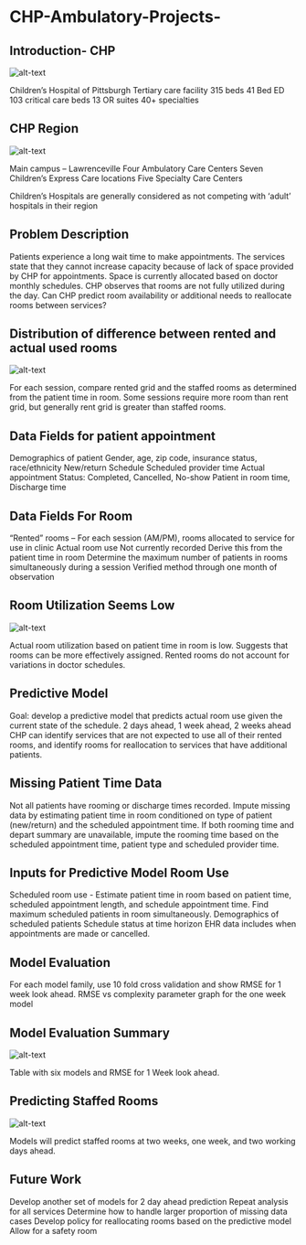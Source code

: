 # CHP-Ambulatory-Projects-

## Introduction- CHP

![alt-text](https://github.com/Pm1995/CHP-Ambulatory-Projects-/blob/master/Picture1.jpg)

Children’s Hospital of Pittsburgh
Tertiary care facility
315 beds
41 Bed ED
103 critical care beds
13 OR suites
40+ specialties

## CHP Region 

![alt-text](https://github.com/Pm1995/CHP-Ambulatory-Projects-/blob/master/Picture2.png)

Main campus – Lawrenceville
Four Ambulatory Care Centers
Seven Children’s Express Care locations
Five Specialty Care Centers

Children’s Hospitals are generally considered as not competing with ‘adult’ hospitals in their region

## Problem Description 

Patients experience a long wait time to make appointments.
The services state that they cannot increase capacity because of lack of space provided by CHP for appointments. Space is currently allocated based on doctor monthly schedules. 
CHP observes that rooms are not fully utilized during the day.
Can CHP predict room availability or additional needs to reallocate rooms between services?

## Distribution of difference between rented and actual used rooms

![alt-text](https://github.com/Pm1995/CHP-Ambulatory-Projects-/blob/master/Picture3.png)

For each session, compare rented grid and the staffed rooms as determined from the patient time in room.
Some sessions require more room than rent grid, but generally rent grid is greater than staffed rooms.

## Data Fields for patient appointment

Demographics of patient
Gender, age, zip code, insurance status, race/ethnicity
New/return
Schedule
Scheduled provider time
Actual appointment
Status: Completed, Cancelled, No-show
Patient in room time, Discharge time

## Data Fields For Room 

“Rented” rooms – For each session (AM/PM), rooms allocated to service for use in clinic
Actual room use
Not currently recorded
Derive this from the patient time in room
Determine the maximum number of patients in rooms simultaneously during a session
Verified method through one month of observation

## Room Utilization Seems Low 

![alt-text](https://github.com/Pm1995/CHP-Ambulatory-Projects-/blob/master/Picture4.png)

Actual room utilization based on patient time in room is low.
Suggests that rooms can be more effectively assigned.
Rented rooms do not account for variations in doctor schedules.

## Predictive Model 

Goal: develop a predictive model that predicts actual room use given the current state of the schedule.
2 days ahead, 1 week ahead, 2 weeks ahead
CHP can identify services that are not expected to use all of their rented rooms, and identify rooms for reallocation to services that have additional patients.

## Missing Patient Time Data 

Not all patients have rooming or discharge times recorded.
Impute missing data by estimating patient time in room conditioned on type of patient (new/return) and the scheduled appointment time.
If both rooming time and depart summary are unavailable, impute the rooming time based on the scheduled appointment time, patient type and scheduled provider time.

## Inputs for Predictive Model Room Use

Scheduled room use - Estimate patient time in room based on patient time, scheduled appointment length, and schedule appointment time.  Find maximum scheduled patients in room simultaneously.
Demographics of scheduled patients
Schedule status at time horizon
EHR data includes when appointments are made or cancelled.

## Model Evaluation 

For each model family, use 10 fold cross validation and show RMSE for 1 week look ahead.
RMSE vs complexity parameter graph for the one week model

## Model Evaluation Summary 

![alt-text](https://github.com/Pm1995/CHP-Ambulatory-Projects-/blob/master/Picture5.png)

Table with six models and RMSE for 1 Week look ahead.

## Predicting Staffed Rooms 

![alt-text](https://github.com/Pm1995/CHP-Ambulatory-Projects-/blob/master/Picture6.png)

Models will predict staffed rooms at two weeks, one week, and two working days ahead.

## Future Work 

Develop another set of models for 2 day ahead prediction
Repeat analysis for all services
Determine how to handle larger proportion of missing data cases
Develop policy for reallocating rooms based on the predictive model
Allow for a safety room




